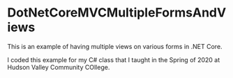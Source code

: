 # DotNetCoreMVCMultipleFormsAndViews
This is an example of having multiple views on various forms in .NET Core.

I coded this example for my C# class that I taught in the Spring of 2020 at Hudson Valley Community COllege.

